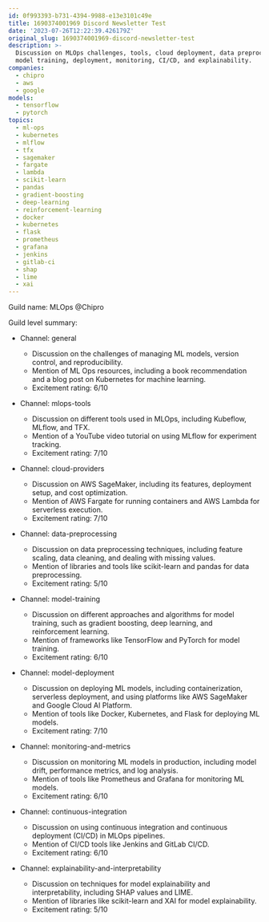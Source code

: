 ```yaml
---
id: 0f993393-b731-4394-9988-e13e3101c49e
title: 1690374001969 Discord Newsletter Test
date: '2023-07-26T12:22:39.426179Z'
original_slug: 1690374001969-discord-newsletter-test
description: >-
  Discussion on MLOps challenges, tools, cloud deployment, data preprocessing,
  model training, deployment, monitoring, CI/CD, and explainability.
companies:
  - chipro
  - aws
  - google
models:
  - tensorflow
  - pytorch
topics:
  - ml-ops
  - kubernetes
  - mlflow
  - tfx
  - sagemaker
  - fargate
  - lambda
  - scikit-learn
  - pandas
  - gradient-boosting
  - deep-learning
  - reinforcement-learning
  - docker
  - kubernetes
  - flask
  - prometheus
  - grafana
  - jenkins
  - gitlab-ci
  - shap
  - lime
  - xai
---
```



<!-- buttondown-editor-mode: plaintext -->Guild name: MLOps @Chipro

Guild level summary:

- Channel: general
    - Discussion on the challenges of managing ML models, version control, and reproducibility.
    - Mention of ML Ops resources, including a book recommendation and a blog post on Kubernetes for machine learning.
    - Excitement rating: 6/10

- Channel: mlops-tools
    - Discussion on different tools used in MLOps, including Kubeflow, MLflow, and TFX.
    - Mention of a YouTube video tutorial on using MLflow for experiment tracking.
    - Excitement rating: 7/10

- Channel: cloud-providers
    - Discussion on AWS SageMaker, including its features, deployment setup, and cost optimization.
    - Mention of AWS Fargate for running containers and AWS Lambda for serverless execution.
    - Excitement rating: 7/10

- Channel: data-preprocessing
    - Discussion on data preprocessing techniques, including feature scaling, data cleaning, and dealing with missing values.
    - Mention of libraries and tools like scikit-learn and pandas for data preprocessing.
    - Excitement rating: 5/10

- Channel: model-training
    - Discussion on different approaches and algorithms for model training, such as gradient boosting, deep learning, and reinforcement learning.
    - Mention of frameworks like TensorFlow and PyTorch for model training.
    - Excitement rating: 6/10

- Channel: model-deployment
    - Discussion on deploying ML models, including containerization, serverless deployment, and using platforms like AWS SageMaker and Google Cloud AI Platform.
    - Mention of tools like Docker, Kubernetes, and Flask for deploying ML models.
    - Excitement rating: 7/10

- Channel: monitoring-and-metrics
    - Discussion on monitoring ML models in production, including model drift, performance metrics, and log analysis.
    - Mention of tools like Prometheus and Grafana for monitoring ML models.
    - Excitement rating: 6/10

- Channel: continuous-integration
    - Discussion on using continuous integration and continuous deployment (CI/CD) in MLOps pipelines.
    - Mention of CI/CD tools like Jenkins and GitLab CI/CD.
    - Excitement rating: 6/10

- Channel: explainability-and-interpretability
    - Discussion on techniques for model explainability and interpretability, including SHAP values and LIME.
    - Mention of libraries like scikit-learn and XAI for model explainability.
    - Excitement rating: 5/10